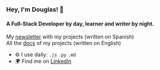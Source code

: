 ### Hey, I'm Douglas! 👋

#### A Full-Stack Developer by day, learner and writer by night.

My [newsletter](https://dougirrazabal.substack.com/) with my projects (written on Spanish)<br>
All the [docs](https://github.com/dougirrazabal/docs) of my projects (written on English)<br>

- ⚙️ I use daily: `.js` `.py` `.md`
- 🌍 Find me on <a rel="me" href="https://www.linkedin.com/in/douglasirrazabal">LinkedIn</a>
